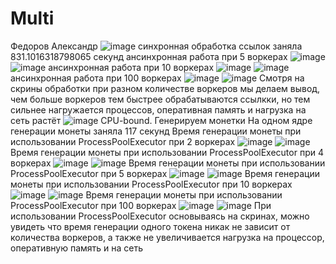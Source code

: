 # Multi
Федоров Александр
![image](https://user-images.githubusercontent.com/81014175/143781147-cfd3e9b3-065a-428c-b4fd-ed57d39cdd00.png) 
синхронная обработка ссылок заняла 831.1016318798065 секунд 
ансинхронная работа при 5 воркерах 
![image](https://user-images.githubusercontent.com/81014175/143782025-307defe8-6052-4411-be2d-2c4dbb362311.png) 
![image](https://user-images.githubusercontent.com/81014175/143782203-09597556-c6e2-4c93-8ee9-612817a1ef99.png) 
ансинхронная работа при 10 воркерах 
![image](https://user-images.githubusercontent.com/81014175/143782278-4c145414-d7ca-4473-8cab-250000c4a1c5.png) 
![image](https://user-images.githubusercontent.com/81014175/143782347-aa32686c-9b48-4c5a-b408-c3a3cba60e1f.png) 
ансинхронная работа при 100 воркерах 
![image](https://user-images.githubusercontent.com/81014175/143782366-a599685d-321e-4e69-b387-e92c40af7e20.png) 
![image](https://user-images.githubusercontent.com/81014175/143782429-1f83aca1-91dc-400a-b0f1-03e31db26bc6.png) 
Смотря на скрины обработки при разном количестве воркеров мы делаем вывод, чем больше воркеров тем быстрее обрабатываются ссылкки, но тем сильнее нагружается процессов, оперативная память и нагрузка на сеть растёт 
![image](https://user-images.githubusercontent.com/81014175/143782730-08b59b2b-f76c-4bc6-a156-3f2c181a69f4.png) 
CPU-bound. Генерируем монетки 
На одном ядре генерации монеты заняла 117 cекунд 
Время генерации монеты при использовании ProcessPoolExecutor при 2 воркерах 
![image](https://user-images.githubusercontent.com/81014175/143782873-107763fe-7f1c-44eb-be00-11566c8e30f1.png) 
![image](https://user-images.githubusercontent.com/81014175/143782880-e784e4f0-35ee-4a02-aefc-6b34993e5a70.png) 
Время генерации монеты при использовании ProcessPoolExecutor при 4 воркерах 
![image](https://user-images.githubusercontent.com/81014175/143782890-162eb84c-c4ea-4356-aea1-194fa66a2b4d.png) 
![image](https://user-images.githubusercontent.com/81014175/143782935-365498bf-332c-4f7b-abb1-d027e475e34b.png) 
Время генерации монеты при использовании ProcessPoolExecutor при 5 воркерах 
![image](https://user-images.githubusercontent.com/81014175/143782952-098b9b27-2612-4298-b5d9-bb60c0de1b7d.png) 
![image](https://user-images.githubusercontent.com/81014175/143782973-07fd6e41-fbf4-4df4-91b7-39a4a3ae02c2.png) 
Время генерации монеты при использовании ProcessPoolExecutor при 10 воркерах 
![image](https://user-images.githubusercontent.com/81014175/143782982-f35bdfd8-9b46-440c-b61d-ee53c1819312.png) 
![image](https://user-images.githubusercontent.com/81014175/143783010-ef78be9a-dc1a-4fb2-86be-04915e5bb18d.png) 
Время генерации монеты при использовании ProcessPoolExecutor при 100 воркерах 
![image](https://user-images.githubusercontent.com/81014175/143783031-efb8b165-e2d8-4eeb-9848-d431d7981639.png) 
![image](https://user-images.githubusercontent.com/81014175/143783041-40481084-fba6-40aa-a452-cda2e0ce3d4a.png) 
При использовании ProcessPoolExecutor основываясь на скринах, можно увидеть что время генерации одного токена никак не зависит от количества воркеров, а также не увеличивается нагрузка на процессор, оперативную память и на сеть 
